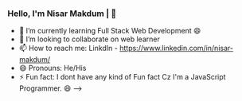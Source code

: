 ### Hello, I'm Nisar Makdum | 👋



- 🌱 I’m currently learning Full Stack Web Development 😄
- 👯 I’m looking to collaborate on web learner
- 📫 How to reach me: LinkdIn - https://www.linkedin.com/in/nisar-makdum/
- 😄 Pronouns: He/His
- ⚡ Fun fact: I dont have any kind of Fun fact Cz I'm a JavaScript Programmer. 😄
-->
